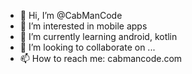 - 👋 Hi, I’m @CabManCode
- 👀 I’m interested in mobile apps
- 🌱 I’m currently learning android, kotlin
- 💞️ I’m looking to collaborate on ...
- 📫 How to reach me: cabmancode.com

<!---
CabManCode/CabManCode is a ✨ special ✨ repository because its `README.md` (this file) appears on your GitHub profile.
You can click the Preview link to take a look at your changes.
--->
